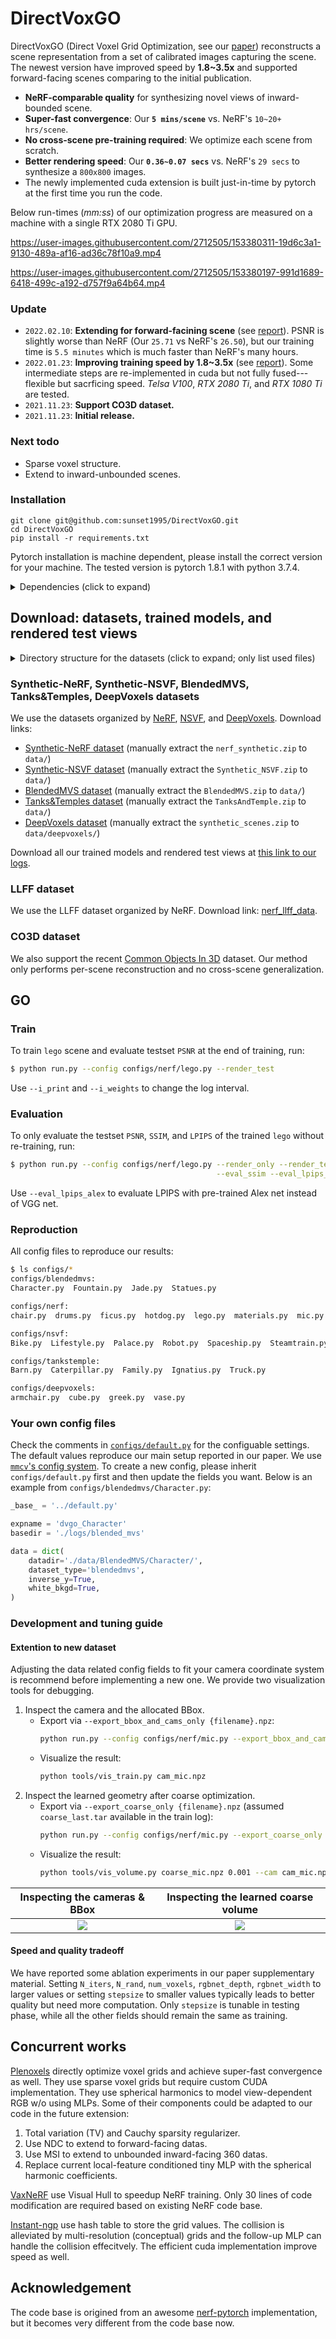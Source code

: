 # DirectVoxGO

DirectVoxGO (Direct Voxel Grid Optimization, see our [paper](https://arxiv.org/abs/2111.11215)) reconstructs a scene representation from a set of calibrated images capturing the scene. The newest version have improved speed by **1.8\~3.5x** and supported forward-facing scenes comparing to the initial publication.
- **NeRF-comparable quality** for synthesizing novel views of inward-bounded scene.
- **Super-fast convergence**: Our **`5 mins/scene`** vs. NeRF's `10~20+ hrs/scene`.
- **No cross-scene pre-training required**: We optimize each scene from scratch.
- **Better rendering speed**: Our **`0.36~0.07 secs`** vs. NeRF's `29 secs` to synthesize a `800x800` images.
- The newly implemented cuda extension is built just-in-time by pytorch at the first time you run the code.

Below run-times (*mm:ss*) of our optimization progress are measured on a machine with a single RTX 2080 Ti GPU.

https://user-images.githubusercontent.com/2712505/153380311-19d6c3a1-9130-489a-af16-ad36c78f10a9.mp4

https://user-images.githubusercontent.com/2712505/153380197-991d1689-6418-499c-a192-d757f9a64b64.mp4

### Update
- `2022.02.10`: **Extending for forward-facining scene** (see [report](IMPROVING_LOG.md)). PSNR is slightly worse than NeRF (Our `25.71` vs NeRF's `26.50`), but our training time is `5.5 minutes` which is much faster than NeRF's many hours.
- `2022.01.23`: **Improving training speed by 1.8\~3.5x** (see [report](IMPROVING_LOG.md)). Some intermediate steps are re-implemented in cuda but not fully fused---flexible but sacrficing speed. *Telsa V100*, *RTX 2080 Ti*, and *RTX 1080 Ti* are tested.
- `2021.11.23`: **Support CO3D dataset.**
- `2021.11.23`: **Initial release.**

### Next todo
- Sparse voxel structure.
- Extend to inward-unbounded scenes.

### Installation
```
git clone git@github.com:sunset1995/DirectVoxGO.git
cd DirectVoxGO
pip install -r requirements.txt
```
Pytorch installation is machine dependent, please install the correct version for your machine. The tested version is pytorch 1.8.1 with python 3.7.4.

<details>
  <summary> Dependencies (click to expand) </summary>

  - `PyTorch`, `numpy`: main computation.
  - `scipy`, `lpips`: SSIM and LPIPS evaluation.
  - `tqdm`: progress bar.
  - `mmcv`: config system.
  - `opencv-python`: image processing.
  - `imageio`, `imageio-ffmpeg`: images and videos I/O.
</details>


## Download: datasets, trained models, and rendered test views

<details>
  <summary> Directory structure for the datasets (click to expand; only list used files) </summary>

    data
    ├── nerf_synthetic     # Link: https://drive.google.com/drive/folders/128yBriW1IG_3NJ5Rp7APSTZsJqdJdfc1
    │   └── [chair|drums|ficus|hotdog|lego|materials|mic|ship]
    │       ├── [train|val|test]
    │       │   └── r_*.png
    │       └── transforms_[train|val|test].json
    │
    ├── Synthetic_NSVF     # Link: https://dl.fbaipublicfiles.com/nsvf/dataset/Synthetic_NSVF.zip
    │   └── [Bike|Lifestyle|Palace|Robot|Spaceship|Steamtrain|Toad|Wineholder]
    │       ├── intrinsics.txt
    │       ├── rgb
    │       │   └── [0_train|1_val|2_test]_*.png
    │       └── pose
    │           └── [0_train|1_val|2_test]_*.txt
    │
    ├── BlendedMVS         # Link: https://dl.fbaipublicfiles.com/nsvf/dataset/BlendedMVS.zip
    │   └── [Character|Fountain|Jade|Statues]
    │       ├── intrinsics.txt
    │       ├── rgb
    │       │   └── [0|1|2]_*.png
    │       └── pose
    │           └── [0|1|2]_*.txt
    │
    ├── TanksAndTemple     # Link: https://dl.fbaipublicfiles.com/nsvf/dataset/TanksAndTemple.zip
    │   └── [Barn|Caterpillar|Family|Ignatius|Truck]
    │       ├── intrinsics.txt
    │       ├── rgb
    │       │   └── [0|1|2]_*.png
    │       └── pose
    │           └── [0|1|2]_*.txt
    │
    ├── deepvoxels         # Link: https://drive.google.com/drive/folders/1ScsRlnzy9Bd_n-xw83SP-0t548v63mPH
    │   └── [train|validation|test]
    │       └── [armchair|cube|greek|vase]
    │           ├── intrinsics.txt
    │           ├── rgb/*.png
    │           └── pose/*.txt
    │
    ├── nerf_llff_data     # Link: https://drive.google.com/drive/folders/128yBriW1IG_3NJ5Rp7APSTZsJqdJdfc1
    │   └── [fern|flower|fortress|horns|leaves|orchids|room|trex]
    │
    └── co3d               # Link: https://github.com/facebookresearch/co3d
        └── [donut|teddybear|umbrella|...]
            ├── frame_annotations.jgz
            ├── set_lists.json
            └── [129_14950_29917|189_20376_35616|...]
                ├── images
                │   └── frame*.jpg
                └── masks
                    └── frame*.png
</details>

### Synthetic-NeRF, Synthetic-NSVF, BlendedMVS, Tanks&Temples, DeepVoxels datasets
We use the datasets organized by [NeRF](https://github.com/bmild/nerf), [NSVF](https://github.com/facebookresearch/NSVF), and [DeepVoxels](https://github.com/vsitzmann/deepvoxels). Download links:
- [Synthetic-NeRF dataset](https://drive.google.com/drive/folders/128yBriW1IG_3NJ5Rp7APSTZsJqdJdfc1) (manually extract the `nerf_synthetic.zip` to `data/`)
- [Synthetic-NSVF dataset](https://dl.fbaipublicfiles.com/nsvf/dataset/Synthetic_NSVF.zip) (manually extract the `Synthetic_NSVF.zip` to `data/`)
- [BlendedMVS dataset](https://dl.fbaipublicfiles.com/nsvf/dataset/BlendedMVS.zip) (manually extract the `BlendedMVS.zip` to `data/`)
- [Tanks&Temples dataset](https://dl.fbaipublicfiles.com/nsvf/dataset/TanksAndTemple.zip) (manually extract the `TanksAndTemple.zip` to `data/`)
- [DeepVoxels dataset](https://drive.google.com/open?id=1ScsRlnzy9Bd_n-xw83SP-0t548v63mPH) (manually extract the `synthetic_scenes.zip` to `data/deepvoxels/`)

Download all our trained models and rendered test views at [this link to our logs](https://drive.google.com/drive/folders/1Zn2adjQh82TivpxG-65UMCCVBmxRYDXe?usp=sharing).

### LLFF dataset
We use the LLFF dataset organized by NeRF. Download link: [nerf_llff_data](https://drive.google.com/drive/folders/128yBriW1IG_3NJ5Rp7APSTZsJqdJdfc1).

### CO3D dataset
We also support the recent [Common Objects In 3D](https://github.com/facebookresearch/co3d) dataset.
Our method only performs per-scene reconstruction and no cross-scene generalization.


## GO

### Train
To train `lego` scene and evaluate testset `PSNR` at the end of training, run:
```bash
$ python run.py --config configs/nerf/lego.py --render_test
```
Use `--i_print` and `--i_weights` to change the log interval.

### Evaluation
To only evaluate the testset `PSNR`, `SSIM`, and `LPIPS` of the trained `lego` without re-training, run:
```bash
$ python run.py --config configs/nerf/lego.py --render_only --render_test \
                                              --eval_ssim --eval_lpips_vgg
```
Use `--eval_lpips_alex` to evaluate LPIPS with pre-trained Alex net instead of VGG net.

### Reproduction
All config files to reproduce our results:
```bash
$ ls configs/*
configs/blendedmvs:
Character.py  Fountain.py  Jade.py  Statues.py

configs/nerf:
chair.py  drums.py  ficus.py  hotdog.py  lego.py  materials.py  mic.py  ship.py

configs/nsvf:
Bike.py  Lifestyle.py  Palace.py  Robot.py  Spaceship.py  Steamtrain.py  Toad.py  Wineholder.py

configs/tankstemple:
Barn.py  Caterpillar.py  Family.py  Ignatius.py  Truck.py

configs/deepvoxels:
armchair.py  cube.py  greek.py  vase.py
```

### Your own config files
Check the comments in [`configs/default.py`](./configs/default.py) for the configuable settings.
The default values reproduce our main setup reported in our paper.
We use [`mmcv`'s config system](https://mmcv.readthedocs.io/en/latest/understand_mmcv/config.html).
To create a new config, please inherit `configs/default.py` first and then update the fields you want.
Below is an example from `configs/blendedmvs/Character.py`:
```python
_base_ = '../default.py'

expname = 'dvgo_Character'
basedir = './logs/blended_mvs'

data = dict(
    datadir='./data/BlendedMVS/Character/',
    dataset_type='blendedmvs',
    inverse_y=True,
    white_bkgd=True,
)
```

### Development and tuning guide
#### Extention to new dataset
Adjusting the data related config fields to fit your camera coordinate system is recommend before implementing a new one.
We provide two visualization tools for debugging.
1. Inspect the camera and the allocated BBox.
    - Export via `--export_bbox_and_cams_only {filename}.npz`:
      ```bash
      python run.py --config configs/nerf/mic.py --export_bbox_and_cams_only cam_mic.npz
      ```
    - Visualize the result:
      ```bash
      python tools/vis_train.py cam_mic.npz
      ```
2. Inspect the learned geometry after coarse optimization.
    - Export via `--export_coarse_only {filename}.npz` (assumed `coarse_last.tar` available in the train log):
      ```bash
      python run.py --config configs/nerf/mic.py --export_coarse_only coarse_mic.npz
      ```
    - Visualize the result:
      ```bash
      python tools/vis_volume.py coarse_mic.npz 0.001 --cam cam_mic.npz
      ```

| Inspecting the cameras & BBox | Inspecting the learned coarse volume |
|:-:|:-:|
|![](figs/debug_cam_and_bbox.png)|![](figs/debug_coarse_volume.png)|



#### Speed and quality tradeoff
We have reported some ablation experiments in our paper supplementary material.
Setting `N_iters`, `N_rand`, `num_voxels`, `rgbnet_depth`, `rgbnet_width` to larger values or setting `stepsize` to smaller values typically leads to better quality but need more computation.
Only `stepsize` is tunable in testing phase, while all the other fields should remain the same as training.

## Concurrent works
[Plenoxels](https://alexyu.net/plenoxels/) directly optimize voxel grids and achieve super-fast convergence as well. They use sparse voxel grids but require custom CUDA implementation. They use spherical harmonics to model view-dependent RGB w/o using MLPs. Some of their components could be adapted to our code in the future extension:
1. Total variation (TV) and Cauchy sparsity regularizer.
2. Use NDC to extend to forward-facing datas.
3. Use MSI to extend to unbounded inward-facing 360 datas.
4. Replace current local-feature conditioned tiny MLP with the spherical harmonic coefficients.

[VaxNeRF](https://github.com/naruya/VaxNeRF) use Visual Hull to speedup NeRF training. Only 30 lines of code modification are required based on existing NeRF code base.

[Instant-ngp](https://github.com/NVlabs/instant-ngp) use hash table to store the grid values. The collision is alleviated by multi-resolution (conceptual) grids and the follow-up MLP can handle the collision effecitvely. The efficient cuda implementation improve speed as well.

## Acknowledgement
The code base is origined from an awesome [nerf-pytorch](https://github.com/yenchenlin/nerf-pytorch) implementation, but it becomes very different from the code base now.
